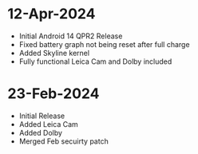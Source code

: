 # 12-Apr-2024

- Initial Android 14 QPR2 Release
- Fixed battery graph not being reset after full charge
- Added Skyline kernel
- Fully functional Leica Cam and Dolby included

# 23-Feb-2024

- Initial Release
- Added Leica Cam
- Added Dolby
- Merged Feb secuirty patch
